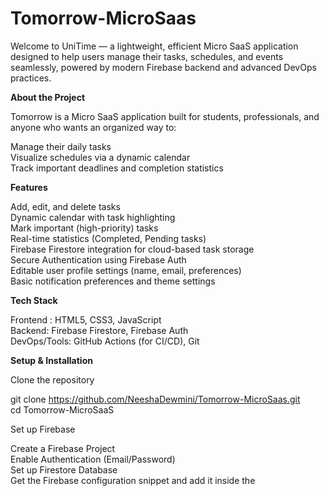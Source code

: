 # Tomorrow-MicroSaas

Welcome to UniTime — a lightweight, efficient Micro SaaS application designed to help users manage their tasks, schedules, and events seamlessly, powered by modern Firebase backend and advanced DevOps practices.






**About the Project**
 
Tomorrow is a Micro SaaS application built for students, professionals, and anyone who wants an organized way to:<br>

Manage their daily tasks <br>
Visualize schedules via a dynamic calendar <br>
Track important deadlines and completion statistics<br> 





**Features**


 Add, edit, and delete tasks<br>
 Dynamic calendar with task highlighting<br>
 Mark important (high-priority) tasks<br>
 Real-time statistics (Completed, Pending tasks)<br>
 Firebase Firestore integration for cloud-based task storage<br>
 Secure Authentication using Firebase Auth<br>
 Editable user profile settings (name, email, preferences)<br>
 Basic notification preferences and theme settings<br>



**Tech Stack**


Frontend : HTML5, CSS3, JavaScript 	<br>
Backend: Firebase Firestore, Firebase Auth<br>
DevOps/Tools: GitHub Actions (for CI/CD), Git<br>




**Setup & Installation**<br>



Clone the repository<br>

git clone https://github.com/NeeshaDewmini/Tomorrow-MicroSaas.git<br>
cd Tomorrow-MicroSaaS<br>

Set up Firebase<br>

Create a Firebase Project<br>
Enable Authentication (Email/Password)<br>
Set up Firestore Database<br>
Get the Firebase configuration snippet and add it inside the <script> tag in each HTML file.<br>
Open dashboard.html in your browser!<br>




**Deployment**<br>

Hosted via Firebase Hosting<br>
Hosting URL: https://tomorrow-32546.web.app<br>




**Documentation**<br>

All project documents are available inside /docs/ folder:<br>

 Product Requirements Document (PRD)<br>
 Technical Design Document (TDD)<br>
 System Architecture Diagram<br>
 Operations Runbook<br>


